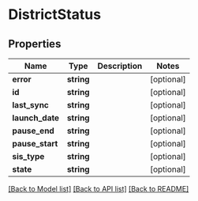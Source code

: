 # DistrictStatus

## Properties
Name | Type | Description | Notes
------------ | ------------- | ------------- | -------------
**error** | **string** |  | [optional] 
**id** | **string** |  | [optional] 
**last_sync** | **string** |  | [optional] 
**launch_date** | **string** |  | [optional] 
**pause_end** | **string** |  | [optional] 
**pause_start** | **string** |  | [optional] 
**sis_type** | **string** |  | [optional] 
**state** | **string** |  | [optional] 

[[Back to Model list]](README.md#documentation-for-models) [[Back to API list]](README.md#documentation-for-api-endpoints) [[Back to README]](README.md)


